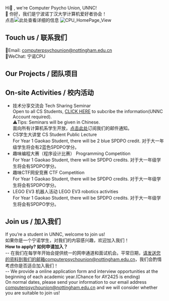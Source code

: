 Hi👋 , we're Computer Psycho Union, UNNC!  
👋 你好，我们是宁波诺丁汉大学计算机爱好者协会！  
点击![此处](https://github.com/CompPsyUnion/.github)查看详细的信息
![CPU_HomePage_View](https://komarev.com/ghpvc/?username=comppsyunion&label=Profile%20views&color=0e75b6&style=flat)

## Touch us / 联系我们  
📮Email: computerpsychounion@nottingham.edu.cn  
💬WeChat: 宁诺CPU  

## Our Projects / 团队项目


## On-site Activities / 校内活动
  - 技术分享交流会 Tech Sharing Seminar   
    Open to all CS Students, [CLICK HERE](https://forms.office.com/r/iU3z5BhiBf) to subcribe the information(UNNC Account required).  
    ⚠️Tips: Seminars will be given in Chinese.  
    面向所有计算机系学生开放，[点击此处](https://forms.office.com/r/iU3z5BhiBf)订阅我们的邮件通知。  
  - CS学生大讲堂 CS Student Public Lecture  
    For Year 1 Gaokao Student, there will be 2 blue SPDPO credit. 对于大一年级学生将会有2蓝色SPDPO学分。  
  - 趣味编程大赛（程序设计比赛） Programming Competition  
    For Year 1 Gaokao Student, there will be SPDPO credits. 对于大一年级学生将会有SPDPO学分。  
  - 趣味CTF网安竞赛 CTF Competition  
    For Year 1 Gaokao Student, there will be SPDPO credits. 对于大一年级学生将会有SPDPO学分。  
  - LEGO EV3 机器人活动 LEGO EV3 robotics activities  
    For Year 1 Gaokao Student, there will be SPDPO credits. 对于大一年级学生将会有SPDPO学分。  

## Join us / 加入我们
If you’re a student in UNNC, welcome to join us!  
如果你是一个宁诺学生，对我们的内容感兴趣，欢迎加入我们！  
**How to apply? 如何申请加入？**     
-- 在我们在每学年开始会提供统一的网申通道和面试机会。平常日期，请发送您的资料到我们的邮箱computerpsychounion@nottingham.edu.cn，我们会酌情考虑你是否适合加入我们！  
-- We provide a online application form and interview opportunities at the beginning of each academic year.(Chance for AY2425 is ending)   
On normal dates, please send your information to our email address computerpsychounion@nottingham.edu.cn and we will consider whether you are suitable to join us!  

